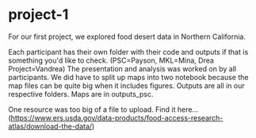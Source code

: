 # project-1

For our first project, we explored food desert data in Northern California.

Each participant has their own folder with their code and outputs if that is something you'd like to check. (PSC=Payson, MKL=Mina, Drea Project=Vandrea) The presentation and analysis was worked on by all participants. We did have to split up maps into two notebook because the map files can be quite big when it includes figures. Outputs are all in our respective folders. Maps are in outputs_psc.

One resource was too big of a file to upload. Find it here... (https://www.ers.usda.gov/data-products/food-access-research-atlas/download-the-data/)
